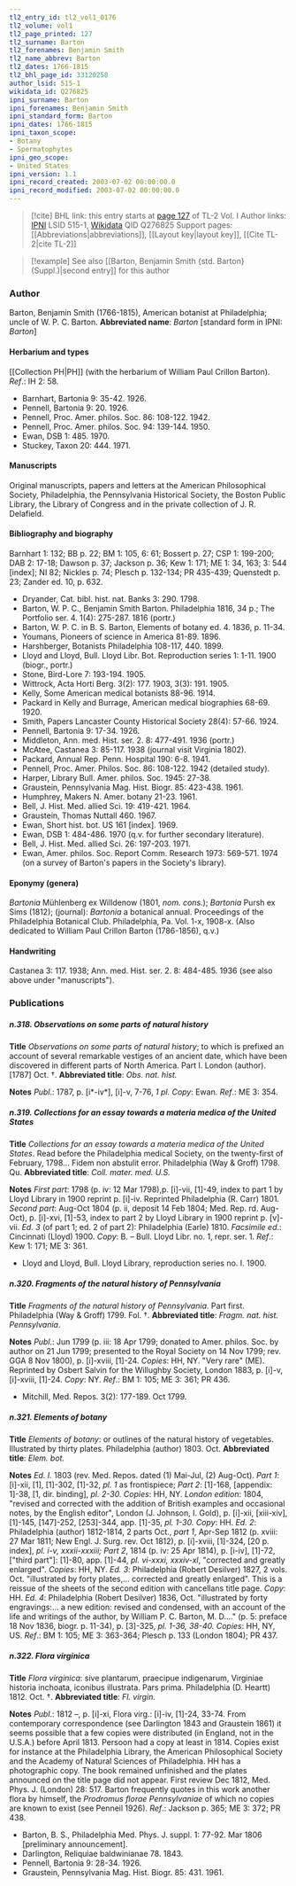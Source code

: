```yaml
---
tl2_entry_id: tl2_vol1_0176
tl2_volume: vol1
tl2_page_printed: 127
tl2_surname: Barton
tl2_forenames: Benjamin Smith
tl2_name_abbrev: Barton
tl2_dates: 1766-1815
tl2_bhl_page_id: 33120258
author_lsid: 515-1
wikidata_id: Q276825
ipni_surname: Barton
ipni_forenames: Benjamin Smith
ipni_standard_form: Barton
ipni_dates: 1766-1815
ipni_taxon_scope: 
- Botany
- Spermatophytes
ipni_geo_scope: 
- United States
ipni_version: 1.1
ipni_record_created: 2003-07-02 00:00:00.0
ipni_record_modified: 2003-07-02 00:00:00.0
---
```


> [!cite] BHL link: this entry starts at [page 127](https://www.biodiversitylibrary.org/page/33120258) of TL-2 Vol. I
> Author links: [IPNI](https://www.ipni.org/a/515-1) LSID 515-1, [Wikidata](https://www.wikidata.org/wiki/Q276825) QID Q276825
> Support pages: [[Abbreviations|abbreviations]], [[Layout key|layout key]], [[Cite TL-2|cite TL-2]]

> [!example] See also [[Barton, Benjamin Smith {std. Barton} (Suppl.)|second entry]] for this author

### Author

Barton, Benjamin Smith (1766-1815), American botanist at Philadelphia; uncle of W. P. C. Barton. 
**Abbreviated name**: *Barton* \[standard form in IPNI: *Barton*\]

#### Herbarium and types

[[Collection PH|PH]] (with the herbarium of William Paul Crillon Barton).
*Ref*.: IH 2: 58.
- Barnhart, Bartonia 9: 35-42. 1926.
- Pennell, Bartonia 9: 20. 1926.
- Pennell, Proc. Amer. philos. Soc. 86: 108-122. 1942.
- Pennell, Proc. Amer. philos. Soc. 94: 139-144. 1950.
- Ewan, DSB 1: 485. 1970.
- Stuckey, Taxon 20: 444. 1971.

#### Manuscripts

Original manuscripts, papers and letters at the American Philosophical Society, Philadelphia, the Pennsylvania Historical Society, the Boston Public Library, the Library of Congress and in the private collection of J. R. Delafield.

#### Bibliography and biography

Barnhart 1: 132; BB p. 22; BM 1: 105, 6: 61; Bossert p. 27; CSP 1: 199-200; DAB 2: 17-18; Dawson p. 37; Jackson p. 36; Kew 1: 171; ME 1: 34, 163; 3: 544 \[index\]; NI 82; Nickles p. 74; Plesch p. 132-134; PR 435-439; Quenstedt p. 23; Zander ed. 10, p. 632.
- Dryander, Cat. bibl. hist. nat. Banks 3: 290. 1798.
- Barton, W. P. C., Benjamin Smith Barton. Philadelphia 1816, 34 p.; The Portfolio ser. 4. 1(4): 275-287. 1816 (portr.)
- Barton, W. P. C. in B. S. Barton, Elements of botany ed. 4. 1836, p. 11-34.
- Youmans, Pioneers of science in America 81-89. 1896.
- Harshberger, Botanists Philadelphia 108-117, 440. 1899.
- Lloyd and Lloyd, Bull. Lloyd Libr. Bot. Reproduction series 1: 1-11. 1900 (biogr., portr.)
- Stone, Bird-Lore 7: 193-194. 1905.
- Wittrock, Acta Horti Berg. 3(2): 177. 1903, 3(3): 191. 1905.
- Kelly, Some American medical botanists 88-96. 1914.
- Packard in Kelly and Burrage, American medical biographies 68-69. 1920.
- Smith, Papers Lancaster County Historical Society 28(4): 57-66. 1924.
- Pennell, Bartonia 9: 17-34. 1926.
- Middleton, Ann. med. Hist. ser. 2. 8: 477-491. 1936 (portr.)
- McAtee, Castanea 3: 85-117. 1938 (journal visit Virginia 1802).
- Packard, Annual Rep. Penn. Hospital 190: 6-8. 1941.
- Pennell, Proc. Amer. Philos. Soc. 86: 108-122. 1942 (detailed study).
- Harper, Library Bull. Amer. philos. Soc. 1945: 27-38.
- Graustein, Pennsylvania Mag. Hist. Biogr. 85: 423-438. 1961.
- Humphrey, Makers N. Amer. botany 21-23. 1961.
- Bell, J. Hist. Med. allied Sci. 19: 419-421. 1964.
- Graustein, Thomas Nuttall 460. 1967.
- Ewan, Short hist. bot. US 161 \[index\]. 1969.
- Ewan, DSB 1: 484-486. 1970 (q.v. for further secondary literature).
- Bell, J. Hist. Med. allied Sci. 26: 197-203. 1971.
- Ewan, Amer. philos. Soc. Report Comm. Research 1973: 569-571. 1974 (on a survey of Barton's papers in the Society's library).

#### Eponymy (genera)

*Bartonia* Mühlenberg ex Willdenow (1801, *nom. cons.*); *Bartonia* Pursh ex Sims (1812); (journal): *Bartonia* a botanical annual. Proceedings of the Philadelphia Botanical Club. Philadelphia, Pa. Vol. 1-x, 1908-x. (Also dedicated to William Paul Crillon Barton (1786-1856), q.v.)

#### Handwriting

Castanea 3: 117. 1938; Ann. med. Hist. ser. 2. 8: 484-485. 1936 (see also above under "manuscripts").

### Publications

##### n.318. Observations on some parts of natural history

**Title**
*Observations on some parts of natural history*; to which is prefixed an account of several remarkable vestiges of an ancient date, which have been discovered in different parts of North America. Part I. London (author). \[1787\] Oct. †.
**Abbreviated title**: *Obs. nat. hist.*

**Notes**
*Publ*.: 1787, p. \[i\*-iv\*\], \[i\]-v, 7-76, *1 pl. Copy*: Ewan.
*Ref*.: ME 3: 354.

##### n.319. Collections for an essay towards a materia medica of the United States

**Title**
*Collections for an essay towards a materia medica of the United States*. Read before the Philadelphia medical Society, on the twenty-first of February, 1798... Fidem non abstulit error. Philadelphia (Way & Groff) 1798. Qu.
**Abbreviated title**: *Coll. mater. med. U.S.*

**Notes**
*First part*: 1798 (p. iv: 12 Mar 1798),p. \[i\]-vii, \[1\]-49, index to part 1 by Lloyd Library in 1900 reprint p. \[i\]-iv. Reprinted Philadelphia (R. Carr) 1801.
*Second part*: Aug-Oct 1804 (p. ii, deposit 14 Feb 1804; Med. Rep. rd. Aug-Oct), p. \[i\]-xvi, \[1\]-53, index to part 2 by Lloyd Library in 1900 reprint p. \[v\]-vii.
*Ed. 3* (of part 1; ed. 2 of part 2): Philadelphia (Earle) 1810.
*Facsimile ed*.: Cincinnati (Lloyd) 1900. *Copy*: B. – Bull. Lloyd Libr. no. 1, repr. ser. 1.
*Ref*.: Kew 1: 171; ME 3: 361.
- Lloyd and Lloyd, Bull. Lloyd Library, reproduction series no. I. 1900.

##### n.320. Fragments of the natural history of Pennsylvania

**Title**
*Fragments of the natural history of Pennsylvania*. Part first. Philadelphia (Way & Groff) 1799. Fol. †.
**Abbreviated title**: *Fragm. nat. hist. Pennsylvania*.

**Notes**
*Publ*.: Jun 1799 (p. iii: 18 Apr 1799; donated to Amer. philos. Soc. by author on 21 Jun 1799; presented to the Royal Society on 14 Nov 1799; rev. GGA 8 Nov 1800), p. \[i\]-xviii, \[1\]-24. *Copies*: HH, NY. "Very rare" (ME). Reprinted by Osbert Salvin for the Willughby Society, London 1883, p. \[i\]-v, \[i\]-xviii, \[1\]-24. *Copy*: NY.
*Ref*.: BM 1: 105; ME 3: 361; PR 436.
- Mitchill, Med. Repos. 3(2): 177-189. Oct 1799.

##### n.321. Elements of botany

**Title**
*Elements of botany*: or outlines of the natural history of vegetables. Illustrated by thirty plates. Philadelphia (author) 1803. Oct.
**Abbreviated title**: *Elem. bot.*

**Notes**
*Ed. I.* 1803 (rev. Med. Repos. dated (1) Mai-Jul, (2) Aug-Oct). *Part 1*: \[i\]-xii, \[1\], \[1\]-302, \[1\]-32, *pl. 1* as frontispiece; *Part 2*: \[1\]-168, \[appendix: 1\]-38, \[1, dir. binding\], *pl. 2-30. Copies*: HH, NY.
*London edition*: 1804, "revised and corrected with the addition of British examples and occasional notes, by the English editor", London (J. Johnson, I. Gold), p. \[i\]-xii, \[xiii-xiv\], \[1\]-145, \[147\]-252, \[253\]-344, app. \[1\]-35, *pl. 1-30. Copy*: HH.
*Ed. 2*: Philadelphia (author) 1812-1814, 2 parts Oct., *part 1*, Apr-Sep 1812 (p. xviii: 27 Mar 1811; New Engl. J. Surg. rev. Oct 1812), p. \[i\]-xviii, \[1\]-324, \[20 p. index\], *pl. i-v, xxxii-xxxiii; Part 2*, 1814 (p. iv: 25 Apr 1814), p. \[i-iv\], \[1\]-72, \["third part"\]: \[1\]-80, app. \[1\]-44, *pl. vi-xxxi, xxxiv-xl*, "corrected and greatly enlarged". *Copies*: HH, NY.
*Ed. 3*: Philadelphia (Robert Desilver) 1827, 2 vols. Oct. "illustrated by forty plates,... corrected and greatly enlarged". This is a reissue of the sheets of the second edition with cancellans title page. *Copy*: HH.
*Ed. 4*: Philadelphia (Robert Desilver) 1836, Oct. "illustrated by forty engravings:... a new edition: revised and condensed, with an account of the life and writings of the author, by William P. C. Barton, M. D...." (p. 5: preface 18 Nov 1836, biogr. p. 11-34), p. \[3\]-325, *pl. 1-36, 38-40. Copies*: HH, NY, US.
*Ref*.: BM 1: 105; ME 3: 363-364; Plesch p. 133 (London 1804); PR 437.

##### n.322. Flora virginica

**Title**
*Flora virginica*: sive plantarum, praecipue indigenarum, Virginiae historia inchoata, iconibus illustrata. Pars prima. Philadelphia (D. Heartt) 1812. Oct. †.
**Abbreviated title**: *Fl. virgin.*

**Notes**
*Publ*.: 1812 –, p. \[i\]-xi, Flora virg.: \[i\]-iv, \[1\]-24, 33-74. From contemporary correspondence (see Darlington 1843 and Graustein 1861) it seems possible that a few copies were distributed (in England, not in the U.S.A.) before April 1813. Persoon had a copy at least in 1814. Copies exist for instance at the Philadelphia Library, the American Philosophical Society and the Academy of Natural Sciences of Philadelphia. HH has a photographic copy. The book remained unfinished and the plates announced on the title page did not appear. First review Dec 1812, Med. Phys. J. (London) 28: 517. Barton frequently quotes in this work another flora by himself, the *Prodromus florae Pennsylvaniae* of which no copies are known to exist (see Penneil 1926).
*Ref*.: Jackson p. 365; ME 3: 372; PR 438.
- Barton, B. S., Philadelphia Med. Phys. J. suppl. 1: 77-92. Mar 1806 \[preliminary announcement\].
- Darlington, Reliquiae baldwinianae 78. 1843.
- Pennell, Bartonia 9: 28-34. 1926.
- Graustein, Pennsylvania Mag. Hist. Biogr. 85: 431. 1961.

